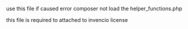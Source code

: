 use this file if caused error composer not load the helper_functions.php

this file is required to attached to invencio license
